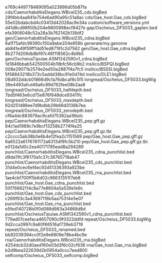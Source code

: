 e769c449778489095a023896d05b87fa  cds/CaenorhabditisElegans.WBcel235_cds.bigBed
29f4bb4aa841e754e6ad90a95c51a8ac  cds/Gae_host.Gae_cds.bigBed
55e02bdabcbd4c03413d42026ac9e34a  custom/software_versions.yml
d41d8cd98f00b204e9800998ecf8427e  gap/Oscheius_DF5033_gaplen.bed
efa3906048c52a26a3b762142b138df2  gen/CaenorhabditisElegans.WBcel235_cdna.bigBed
6a1f75afdc99390c150a9abe204e856b  generate/my.genome
ab841e49f59ff1dd51ed87191c2d7562  gen/Gae_host.Gae_cdna.bigBed
8b277d209db8bf97c46f118562c4b9b5  gen/OscheiusTipulae.ASM1342590v1_cdna.bigBed
1d1846bbab542500504b19bfc56cb9b2  insilico/BSPQI.bigBed
008e29071b2574e2ed50a2887f4a7fc5  insilico/BSSSI.bigBed
5f58843218b373c5addd38bc91e0d74d  insilico/DLE1.bigBed
08d932ddcb01866d9cfa76dbcaf8c5f5  longread/Oscheius_DF5033.bigWig
36e4493afcd46a6c89d762fee08b2aa8  longread/Oscheius_DF5033_halfdepth.bed
7bd5f463e6cd75e876f648dce93411fc  longread/Oscheius_DF5033_maxdepth.bed
82d251d88ee7d9bdbb29b68d3136b7ea  longread/Oscheius_DF5033_zerodepth.bed
cf6a4dc883979ac9cafd75382aa16bdc  pep/CaenorhabditisElegans.WBcel235_pep.gff.gz
84c1ad1989c7e9bcf13258b2774f4a25  pep/CaenorhabditisElegans.WBcel235_pep.gff.gz.tbi
c2cccc5ab38b0e6b4e12fea2c1151569  pep/Gae_host.Gae_pep.gff.gz
6a6522a6176761172a6313df9fc5b210  pep/Gae_host.Gae_pep.gff.gz.tbi
e012da1d0c2ea40171785ead8a294289  punchlist/CaenorhabditisElegans.WBcel235_cdna_punchlist.bed
d9da11fc3f6170a1c37c38765718ab47  punchlist/CaenorhabditisElegans.WBcel235_cds_punchlist.bed
31d4e0cec6ef4ec92d51336393a923be  punchlist/CaenorhabditisElegans.WBcel235_rna_punchlist.bed
1ae4cbf700ff5b6d02c96631351f7eb8  punchlist/Gae_host.Gae_cdna_punchlist.bed
50f76662114c8a77e8604a5a539e1e9c  punchlist/Gae_host.Gae_cds_punchlist.bed
c269f93c3a43697116b5aa75314e5e07  punchlist/Gae_host.Gae_rna_punchlist.bed
e5fed140728b0f0d088d983a34868d8d  punchlist/OscheiusTipulae.ASM1342590v1_cdna_punchlist.bed
779ad07ceefaca4657090c9f0322ddfd  repeat/Oscheius_DF5033.bigWig
9d2cca3997c9a60f66516af739eb3719  repeat/Oscheius_DF5033_renamed.bed
bb92039394cc0f2e9e6809e78be4bc9e  rna/CaenorhabditisElegans.WBcel235_rna.bigBed
4254dcb32d0aed160e03d3f6c02cf636  rna/Gae_host.Gae_rna.bigBed
b2d9bea322639d2b0954a0ccc7eed800  selfcomp/Oscheius_DF5033_selfcomp.bigBed
